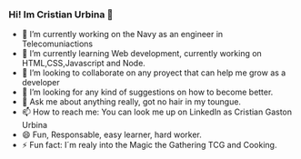 ### Hi! Im Cristian Urbina 👋

- 🔭 I’m currently working on the Navy as an engineer in Telecomuniactions
- 🌱 I’m currently learning Web development, currently working on HTML,CSS,Javascript and Node.
- 👯 I’m looking to collaborate on any proyect that can help me grow as a developer
- 🤔 I’m looking for any kind of suggestions on how to become better.
- 💬 Ask me about anything really, got no hair in my toungue.
- 📫 How to reach me: You can look me up on LinkedIn as Cristian Gaston Urbina
- 😄 Fun, Responsable, easy learner, hard worker.
- ⚡ Fun fact: I´m realy into the Magic the Gathering TCG and Cooking. 
